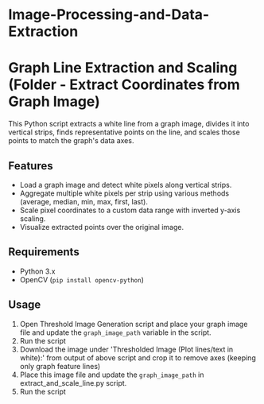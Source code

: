 # Image-Processing-and-Data-Extraction
# Graph Line Extraction and Scaling (Folder - Extract Coordinates from Graph Image)

This Python script extracts a white line from a graph image, divides it into vertical strips, finds representative points on the line, and scales those points to match the graph's data axes.

## Features

- Load a graph image and detect white pixels along vertical strips.
- Aggregate multiple white pixels per strip using various methods (average, median, min, max, first, last).
- Scale pixel coordinates to a custom data range with inverted y-axis scaling.
- Visualize extracted points over the original image.

## Requirements

- Python 3.x
- OpenCV (`pip install opencv-python`)

## Usage

1. Open Threshold Image Generation script and place your graph image file and update the `graph_image_path` variable in the script.
2. Run the script
3. Download the image under 'Thresholded Image (Plot lines/text in white):' from output of above script and crop it to remove axes (keeping only graph
feature lines)
4. Place this image file and update the `graph_image_path` in extract_and_scale_line.py script.
5. Run the script


